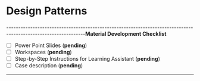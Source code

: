 # Design Patterns

---------------------------------------------------------------------------------------------------------------**Material Development Checklist**

* [ ] Power Point Slides \(**pending**\)
* [ ] Workspaces \(**pending**\)
* [ ] Step-by-Step Instructions for Learning Assistant \(**pending**\)
* [ ] Case description \(**pending**\)

---------------------------------------------------------------------------------------------------------------

